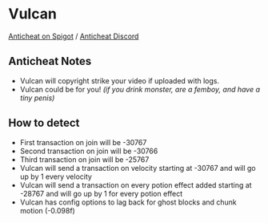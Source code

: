 # Vulcan
[Anticheat on Spigot](https://www.spigotmc.org/resources/vulcan-anti-cheat-advanced-cheat-detection-1-7-1-19-2.83626/)
/ [Anticheat Discord](https://discord.gg/SCNuwUG)
## Anticheat Notes
- Vulcan will copyright strike your video if uploaded with logs.
- Vulcan could be for you! *(if you drink monster, are a femboy, and have a tiny penis)*

## How to detect
- First transaction on join will be -30767
- Second transaction on join will be -30766
- Third transaction on join will be -25767
- Vulcan will send a transaction on velocity starting at -30767 and will go up by 1 every velocity
- Vulcan will send a transaction on every potion effect added starting at -28767 and will go up by 1 for every potion effect
- Vulcan has config options to lag back for ghost blocks and chunk motion (-0.098f)
